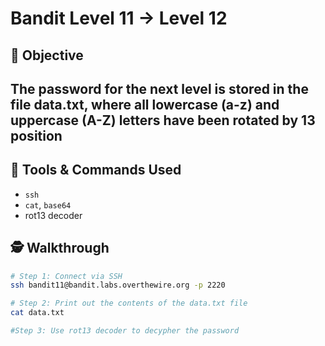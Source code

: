 # Bandit Level 11 → Level 12

## 🧠 Objective
The password for the next level is stored in the file data.txt, where all lowercase (a-z) and uppercase (A-Z) letters have been rotated by 13 position
---

## 🧰 Tools & Commands Used
- `ssh`
-  `cat`, `base64`
- rot13 decoder

## 🕵️ Walkthrough

```bash
# Step 1: Connect via SSH
ssh bandit11@bandit.labs.overthewire.org -p 2220

# Step 2: Print out the contents of the data.txt file
cat data.txt

#Step 3: Use rot13 decoder to decypher the password